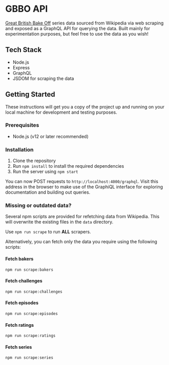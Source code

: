 # GBBO API

[Great British Bake Off](https://en.wikipedia.org/wiki/The_Great_British_Bake_Off) series data sourced from Wikipedia via web scraping and exposed as a GraphQL API for querying the data. Built mainly for experimentation purposes, but feel free to use the data as you wish!

## Tech Stack

- Node.js
- Express
- GraphQL
- JSDOM for scraping the data

## Getting Started

These instructions will get you a copy of the project up and running on your local machine for development and testing purposes.

### Prerequisites

- Node.js (v12 or later recommended)

### Installation

1. Clone the repository
2. Run `npm install` to install the required dependencies
3. Run the server using `npm start`

You can now POST requests to `http://localhost:4000/graphql`. Visit this address in the browser to make use of the GraphiQL interface for exploring documentation and building out queries.

### Missing or outdated data?

Several npm scripts are provided for refetching data from Wikipedia. This will overwrite the existing files in the `data` directory.

Use `npm run scrape` to run **ALL** scrapers.

Alternatively, you can fetch only the data you require using the following scripts:

#### Fetch bakers

`npm run scrape:bakers`

#### Fetch challenges

`npm run scrape:challenges`

#### Fetch episodes

`npm run scrape:episodes`

#### Fetch ratings

`npm run scrape:ratings`

#### Fetch series

`npm run scrape:series`
